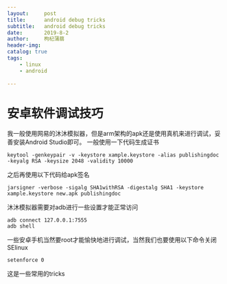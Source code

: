 ```yaml
---
layout:     post
title:      android debug tricks
subtitle:   android debug tricks
date:       2019-8-2
author:     枸杞蒲蒻
header-img: 
catalog: true
tags:
    - linux
    - android
    
---
```


# 安卓软件调试技巧
我一般使用网易的沐沐模拟器，但是arm架构的apk还是使用真机来进行调试，妥善安装Android Studio即可。
一般使用一下代码生成证书
```
keytool -genkeypair -v -keystore xample.keystore -alias publishingdoc -keyalg RSA -keysize 2048 -validity 10000
```
之后再使用以下代码给apk签名
```
jarsigner -verbose -sigalg SHA1withRSA -digestalg SHA1 -keystore xample.keystore new.apk publishingdoc
```
沐沐模拟器需要对adb进行一些设置才能正常访问
```
adb connect 127.0.0.1:7555
adb shell
```
一些安卓手机当然要root才能愉快地进行调试，当然我们也要使用以下命令关闭SElinux
```
setenforce 0
```
这是一些常用的tricks
